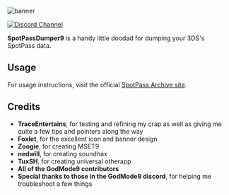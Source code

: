 ![banner](https://i.ibb.co/7zVmf7m/Spot-Pass-Dumper9-banner.png)

[![Discord Channel][discord-badge]][discord]

[discord]: https://discord.gg/h9fMdEMJWn
[discord-badge]: https://img.shields.io/discord/1209201515063943219?color=%237289DA&logo=discord&logoColor=%23FFFFFF

**SpotPassDumper9** is a handy little doodad for dumping your 3DS's SpotPass data.

## Usage

For usage instructions, visit the official [SpotPass Archive site](https://spotpassarchive.github.io/).

## Credits
* **TraceEntertains**, for testing and refining my crap as well as giving me quite a few tips and pointers along the way
* **Foxlet**, for the excellent icon and banner design
* **Zoogie**, for creating MSET9
* **nedwill**, for creating soundhax
* **TuxSH**, for creating universal otherapp
* **All of the GodMode9 contributors**
* **Special thanks to those in the GodMode9 discord**, for helping me troubleshoot a few things
